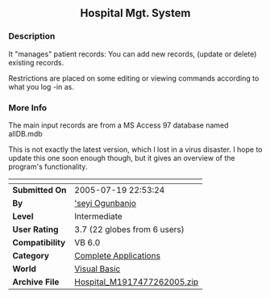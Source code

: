 ﻿<div align="center">

## Hospital Mgt\. System


</div>

### Description

It "manages" patient records: You can add new records, (update or delete) existing records.

Restrictions are placed on some editing or viewing commands according to what you log -in as.
 
### More Info
 
The main input records are from a MS Access 97 database named allDB.mdb

This is not exactly the latest version, which I lost in a virus disaster. I hope to update this one soon enough though, but it gives an overview of the program's functionality.


<span>             |<span>
---                |---
**Submitted On**   |2005-07-19 22:53:24
**By**             |['seyi Ogunbanjo](https://github.com/Planet-Source-Code/PSCIndex/blob/master/ByAuthor/seyi-ogunbanjo.md)
**Level**          |Intermediate
**User Rating**    |3.7 (22 globes from 6 users)
**Compatibility**  |VB 6\.0
**Category**       |[Complete Applications](https://github.com/Planet-Source-Code/PSCIndex/blob/master/ByCategory/complete-applications__1-27.md)
**World**          |[Visual Basic](https://github.com/Planet-Source-Code/PSCIndex/blob/master/ByWorld/visual-basic.md)
**Archive File**   |[Hospital\_M1917477262005\.zip](https://github.com/Planet-Source-Code/seyi-ogunbanjo-hospital-mgt-system__1-61905/archive/master.zip)








